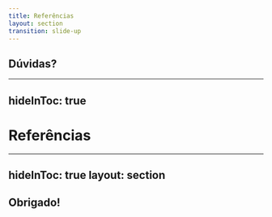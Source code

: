 ```yaml
---
title: Referências
layout: section
transition: slide-up
---
```


<!-- Ending and References -->
<section>
  <h1 class="section-title">
    Dúvidas?
  </h1>
</section>

---
hideInToc: true
---

# Referências

<section class="grid gap-8 py-6 items-start justify-start">
  <AppLink url="https://vuejs.org/api/built-in-directives.html#v-on" title="Built-in directives | v-on" />
  <AppLink url="https://vuejs.org/api/built-in-directives.html#v-bind" title="Built-in directives | v-bind" />
  <AppLink url="https://geistjs.com/blog/vue/vue-scoped-slots-with-render-functions" title="Scoped Slots & render functions" />
  <AppLink url="https://www.patterns.dev/vue/renderless-components" title="Renderless components" />
  <AppLink url="https://learnvue.co/articles/vue-wrapper-components" title="Wrapper components" />
</section>

---
hideInToc: true
layout: section
---

<!-- Ending and References -->
<section>
  <h1 class="section-title">
    Obrigado!
  </h1>
</section>